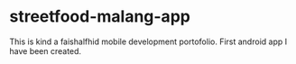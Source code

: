 # streetfood-malang-app
 This is kind a faishalfhid mobile development portofolio. First android app I have been created.
